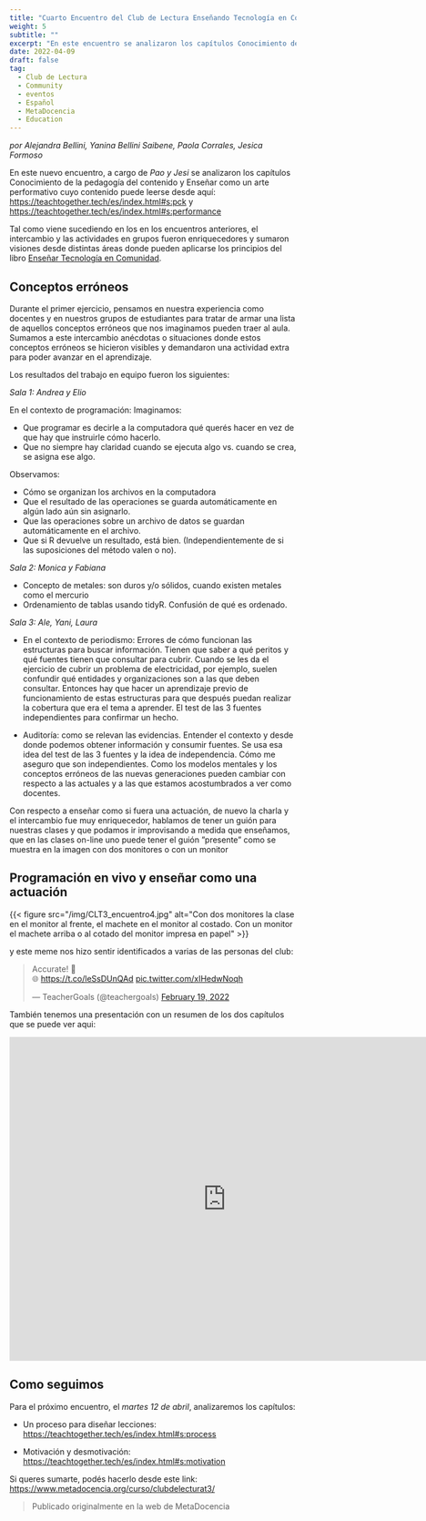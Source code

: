 ```yaml
---
title: "Cuarto Encuentro del Club de Lectura Enseñando Tecnología en Comunidad"
weight: 5
subtitle: ""
excerpt: "En este encuentro se analizaron los capítulos Conocimiento de la pedagogía del contenido y Enseñar como un arte performativo. "
date: 2022-04-09
draft: false
tag:
  - Club de Lectura
  - Community
  - eventos
  - Español
  - MetaDocencia
  - Education
---
```


_por Alejandra Bellini, Yanina Bellini Saibene, Paola Corrales, Jesica Formoso_

En este nuevo encuentro, a cargo de _Pao y Jesi_ se analizaron los capítulos Conocimiento de la pedagogía del contenido y Enseñar como un arte performativo cuyo contenido puede leerse desde aquí: https://teachtogether.tech/es/index.html#s:pck y https://teachtogether.tech/es/index.html#s:performance

Tal como viene sucediendo en los en los encuentros anteriores, el intercambio y las actividades en grupos fueron enriquecedores y sumaron visiones desde distintas áreas donde pueden aplicarse los principios del libro [Enseñar Tecnología en Comunidad](https://teachtogether.tech/es/index.html).

## Conceptos erróneos

Durante el primer ejercicio, pensamos en nuestra experiencia como docentes y en nuestros grupos de estudiantes para tratar de armar una lista de aquellos conceptos erróneos que nos imaginamos pueden traer al aula. Sumamos a este intercambio anécdotas o situaciones donde estos conceptos erróneos se hicieron visibles y demandaron una actividad extra para poder avanzar en el aprendizaje.

Los resultados del trabajo en equipo fueron los siguientes:

_Sala 1: Andrea y Elio_

En el contexto de programación:
Imaginamos:
- Que programar es decirle a la computadora qué querés hacer en vez de que hay que instruirle cómo hacerlo. 
- Que no siempre hay claridad cuando se ejecuta algo vs. cuando se crea, se asigna ese algo.

Observamos:
- Cómo se organizan los archivos en la computadora
- Que el resultado de las operaciones se guarda automáticamente en algún lado aún sin asignarlo.
- Que las operaciones sobre un archivo de datos se guardan automáticamente en el archivo.
- Que si R devuelve un resultado, está bien. (Independientemente de si las suposiciones del método valen o no).

_Sala 2: Monica y Fabiana_

- Concepto de metales: son duros y/o sólidos, cuando existen metales como el mercurio
- Ordenamiento de tablas usando tidyR. Confusión de qué es ordenado.


_Sala 3: Ale, Yani, Laura_

- En el contexto de periodismo: Errores de cómo funcionan las estructuras para buscar información.  Tienen que saber a qué peritos y qué fuentes tienen que consultar para cubrir.  Cuando se les da el ejercicio de cubrir un problema de electricidad, por ejemplo, suelen confundir qué entidades y organizaciones son a las que deben consultar.  Entonces hay que hacer un aprendizaje previo de funcionamiento de estas estructuras para que después puedan realizar la cobertura que era el tema a aprender.  El test de las 3 fuentes independientes para confirmar un hecho.

- Auditoría: como se relevan las evidencias.  Entender el contexto y desde donde podemos obtener información y consumir fuentes.  Se usa esa idea del test de las 3 fuentes y la idea de independencia. Cómo me aseguro que son independientes.
Como los modelos mentales y los conceptos erróneos de las nuevas generaciones pueden cambiar con respecto a las actuales y a las que estamos acostumbrados a ver como docentes.

Con respecto a enseñar como si fuera una actuación, de nuevo la charla y el intercambio fue muy enriquecedor, hablamos de tener un guión para nuestras clases y que podamos ir improvisando a medida que enseñamos, que en las clases on-line uno puede tener el guión ”presente” como se muestra en la imagen con dos monitores o con un monitor


## Programación en vivo y enseñar como una actuación

{{< figure src="/img/CLT3_encuentro4.jpg"  alt="Con dos monitores la clase en el monitor al frente, el machete en el monitor al costado. Con un monitor el machete arriba o al cotado del monitor impresa en papel" >}}

y este meme nos hizo sentir identificados a varias de las personas del club:

<blockquote class="twitter-tweet"><p lang="en" dir="ltr">Accurate! 💯<br>🌐 <a href="https://t.co/leSsDUnQAd">https://t.co/leSsDUnQAd</a> <a href="https://t.co/xIHedwNoqh">pic.twitter.com/xIHedwNoqh</a></p>&mdash; TeacherGoals (@teachergoals) <a href="https://twitter.com/teachergoals/status/1495031201224171522?ref_src=twsrc%5Etfw">February 19, 2022</a></blockquote> <script async src="https://platform.twitter.com/widgets.js" charset="utf-8"></script> 

También tenemos una presentación con un resumen de los dos capítulos que se puede ver aqui: 


<iframe src="https://docs.google.com/presentation/d/1aeTj5DcjaOIh7WF1VqD5dmiiPuucadvB3bxRQCP7zR0/embed?start=false&loop=false&delayms=3000" frameborder="0" width="760" height="569" allowfullscreen="true" mozallowfullscreen="true" webkitallowfullscreen="true"></iframe>


## Como seguimos

Para el próximo encuentro, el _martes 12 de abril_, analizaremos los capítulos:

* Un proceso para diseñar lecciones: https://teachtogether.tech/es/index.html#s:process

* Motivación y desmotivación: 
https://teachtogether.tech/es/index.html#s:motivation

Si queres sumarte, podés hacerlo desde este link: https://www.metadocencia.org/curso/clubdelecturat3/ 

> Publicado originalmente en la web de MetaDocencia